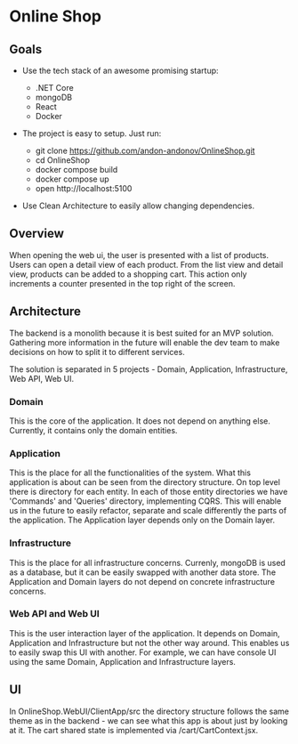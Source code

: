 # Online Shop

## Goals

- Use the tech stack of an awesome promising startup:
	- .NET Core
	- mongoDB
	- React
	- Docker

- The project is easy to setup. Just run:
	- git clone https://github.com/andon-andonov/OnlineShop.git
	- cd OnlineShop
	- docker compose build
	- docker compose up
	- open http://localhost:5100

- Use Clean Architecture to easily allow changing dependencies.

## Overview

When opening the web ui, the user is presented with a list of products. Users can open a detail view of each product. From the list view and detail view, products can be added to a shopping cart. This action only increments a counter presented in the top right of the screen.

## Architecture

The backend is a monolith because it is best suited for an MVP solution. Gathering more information in the future will enable the dev team to make decisions on how to split it to different services.

The solution is separated in 5 projects - Domain, Application, Infrastructure, Web API, Web UI.

### Domain

This is the core of the application. It does not depend on anything else. Currently, it contains only the domain entities.

### Application

This is the place for all the functionalities of the system. What this application is about can be seen from the directory structure. On top level there is directory for each entity. In each of those entity directories we have 'Commands' and 'Queries' directory, implementing CQRS. This will enable us in the future to easily refactor, separate and scale differently the parts of the application. The Application layer depends only on the Domain layer.


### Infrastructure

This is the place for all infrastructure concerns. Currenly, mongoDB is used as a database, but it can be easily swapped with another data store. The Application and Domain layers do not depend on concrete infrastructure concerns.

### Web API and Web UI

This is the user interaction layer of the application. It depends on Domain, Application and Infrastructure but not the other way around. This enables us to easily swap this UI with another. For example, we can have console UI using the same Domain, Application and Infrastructure layers.

## UI

In OnlineShop.WebUI/ClientApp/src the directory structure follows the same theme as in the backend - we can see what this app is about just by looking at it. The cart shared state is implemented via /cart/CartContext.jsx.




